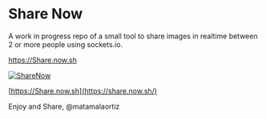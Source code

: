 # Share Now

A work in progress repo of a small tool to share images in realtime between 2 or more people using sockets.io.

https://Share.now.sh


[![ShareNow](./example.png)](./example.png)



 [https://Share.now.sh](https://share.now.sh/)

Enjoy and Share, @matamalaortiz
